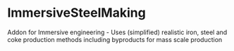 # ImmersiveSteelMaking
Addon for Immersive engineering - Uses (simplified) realistic iron, steel and coke production methods including byproducts for mass scale production
